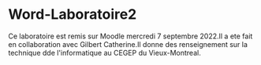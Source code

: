 # Word-Laboratoire2
Ce laboratoire est remis sur Moodle mercredi 7 septembre 2022.Il a ete fait en collaboration avec Gilbert Catherine.Il donne des renseignement sur la technique dde l'informatique au CEGEP du Vieux-Montreal.
